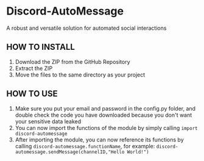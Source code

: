 # Discord-AutoMessage #
A robust and versatile solution for automated social interactions

## HOW TO INSTALL ##
1. Download the ZIP from the GitHub Repository
2. Extract the ZIP
3. Move the files to the same directory as your project
## HOW TO USE ##
1. Make sure you put your email and password in the config.py folder, and double check the code you have downloaded because you don't want your sensitive data leaked
2. You can now import the functions of the module by simply calling 
`import discord-automessage`
3. After importing the module, you can now reference its functions by calling `discord-automessage.functionName`, for example: 
`discord-automessage.sendMessage(channelID,"Hello World!")`
